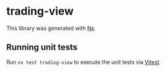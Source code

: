 # trading-view

This library was generated with [Nx](https://nx.dev).

## Running unit tests

Run `nx test trading-view` to execute the unit tests via [Vitest](https://vitest.dev/).
